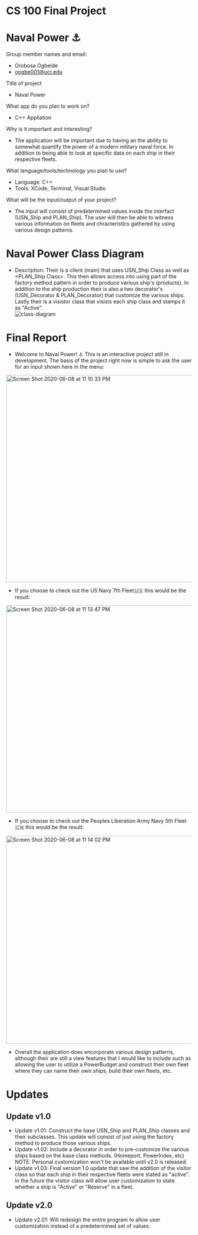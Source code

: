 # CS 100 Final Project
# Naval Power ⚓️


Group member names and email:
- Orobosa Ogbeide 
- oogbe001@ucr.edu



Title of project
- Naval Power

What app do you plan to work on? 
- C++ Appliation 

Why is it important and interesting?
- The application will be important due to having an the ability to somewhat quantify the power of a modern military naval force. In addition to being able to look at specific data on each ship in their respective fleets.  

What language/tools/technology you plan to use?
- Language: C++
- Tools: XCode, Terminal, Visual Studio 

What will be the input/output of your project?
- The input will consist of predetermined values inside the interfact (USN_Ship and PLAN_Ship). The user will then be able to witness various information on fleets and chracteristics gathered by using various design patterns. 

# Naval Power Class Diagram 
- Description: Their is a client (main) that uses USN_Ship Class <Interface> as well as <PLAN_Ship Class>. This then allows access into using part of the factory method pattern in order to produce various ship's (products). In addition to the ship production their is also a two decorator's (USN_Decorator & PLAN_Decorator) that customize the various ships. Lastly their is a visistor class that visists each ship class and stamps it as "Active".  
![class-diagram](https://user-images.githubusercontent.com/41599814/84106088-0ecf1c00-a9cf-11ea-9d28-9e9c8b229d9d.png)

# Final Report 
- Welcome to Naval Power! ⚓️ This is an interactive project still in development. The basis of the project right now is simple to ask the user for an input shown here in the menu: 
<img width="562" alt="Screen Shot 2020-06-08 at 11 10 33 PM" src="https://user-images.githubusercontent.com/41599814/84112293-5066c380-a9dd-11ea-951d-f6e5cee51926.png">

- If you choose to check out the US Navy 7th Fleet🇺🇸 this would be the result: 
<img width="562" alt="Screen Shot 2020-06-08 at 11 13 47 PM" src="https://user-images.githubusercontent.com/41599814/84112520-c703c100-a9dd-11ea-8870-a4729bc1d82c.png">

- If you choose to check out the Peoples Liberation Army Navy 5th Fleet🇨🇳 this would be the result: 
<img width="564" alt="Screen Shot 2020-06-08 at 11 14 02 PM" src="https://user-images.githubusercontent.com/41599814/84112568-d71ba080-a9dd-11ea-89ef-cc310e4c334a.png">



- Overall the application does encorporate various design patterns, although their are still a view features that I would like to include such as allowing the user to utilize a PowerBudget and construct their own fleet where they can name their own ships, build their own fleets, etc. 


# Updates 
## Update v1.0
- Update v1.01: Construct the base USN_Ship and PLAN_Ship classes and their subclasses. This update will consist of just using the factory method to produce those various ships. 
- Update v1.02: Include a decorator in order to pre-customize the various ships based on the base class methods. (Homeport, PowerIndex, etc) NOTE: Personal customization won't be available until v2.0 is released. 
- Update v1.03: Final version 1.0 update that saw the addition of the visitor class so that each ship in their respective fleets were stated as "active". In the future the visitor class will allow user customization to state whether a ship is "Active" or "Reserve" in a fleet.


## Update v2.0
- Update v2.01: Will redesign the entire program to allow user customization instead of a predetermined set of values. 

